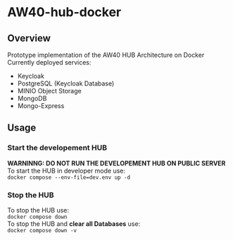 # AW40-hub-docker

## Overview

Prototype implementation of the AW40 HUB Architecture on Docker\
Currently deployed services:
- Keycloak
- PostgreSQL (Keycloak Database)
- MINIO Object Storage
- MongoDB
- Mongo-Express

## Usage

### Start the developement HUB
**WARNINNG: DO NOT RUN THE DEVELOPEMENT HUB ON PUBLIC SERVER**\
To start the HUB in developer mode use:\
```docker compose --env-file=dev.env up -d```
### Stop the HUB
To stop the HUB use:\
```docker compose down``` \
To stop the HUB and **clear all Databases** use:\
```docker compose down -v ```
